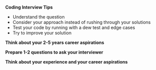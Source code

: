 **Coding Interview Tips**
- Understand the question
- Consider your approach instead of rushing through your solutions
- Test your code by running with a dew test and edge cases
- Try to improve your solution
  
**Think about your 2-5 years career aspirations**

**Prepare 1-2 questions to ask your interviewer**

**Think about your experience and your career aspirations**